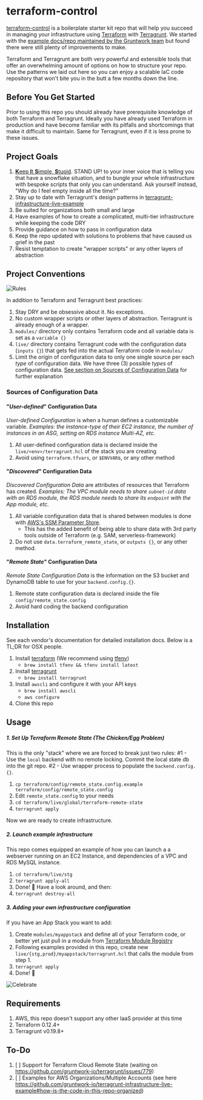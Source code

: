 # terraform-control

[terraform-control](https://github.com/solsglasses/terraform-control) is a boilerplate starter kit repo that will help you succeed in managing your infrastructure using [Terraform](https://www.terraform.io) with [Terragrunt](https://github.com/gruntwork-io/terragrunt). We started with the [example docs/repo maintained by the Gruntwork team](https://github.com/gruntwork-io/terragrunt-infrastructure-live-example) but found there were still plenty of improvements to make.

Terraform and Terragrunt are both very powerful and extensible tools that offer an overwhelming amount of options on how to structure your repo. Use the patterns we laid out here so you can enjoy a scalable IaC code repository that won't bite you in the butt a few months down the line.

## Before You Get Started

Prior to using this repo you should already have prerequisite knowledge of both Terraform and Terragrunt. Ideally you have already used Terraform in production and have become familiar with its pitfalls and shortcomings that make it difficult to maintain. Same for Terragrunt, even if it is less prone to these issues.

## Project Goals

  1. [**K**eep **I**t **S**imple, **S**tupid](https://en.wikipedia.org/wiki/KISS_principle). STAND UP! to your inner voice that is telling you that have a snowflake situation, and to bungle your whole infrastructure with bespoke scripts that only you can understand. Ask yourself instead, "Why do I feel empty inside all the time?"
  1. Stay up to date with Terragrunt's design patterns in [terragrunt-infrastructure-live-example](https://github.com/gruntwork-io/terragrunt-infrastructure-live-example)
  1. Be suited for organizations both small and large
  1. Have examples of how to create a complicated, multi-tier infrastructure while keeping the code DRY
  1. Provide guidance on how to pass in configuration data
  1. Keep the repo updated with solutions to problems that have caused us grief in the past
  1. Resist temptation to create "wrapper scripts" or any other layers of abstraction

## Project Conventions

![Rules](https://imgur.com/zV5Uavn.gif)

In addition to Terraform and Terragrunt best practices:

  1. Stay DRY and be obsessive about it. No exceptions.
  1. No custom wrapper scripts or other layers of abstraction. Terragrunt is already enough of a wrapper.
  1. `modules/` directory only contains Terraform code and all variable data is set as a `variable {}`
  1. `live/` directory contains Terragrunt code with the configuration data (`inputs {}`) that gets fed into the actual Terraform code in `modules/`
  1. Limit the origin of configuration data to only one single source per each _type_ of configuration data. We have three (3) possible _types_ of configuration data. [See section on Sources of Configuration Data](#sources-of-configuration-data) for further explanation

### Sources of Configuration Data

#### "_User-defined_" Configuration Data

_User-defined Configuration_ is when a human defines a customizable variable. _Examples: the instance-type of their EC2 instance, the number of instances in an ASG, setting an RDS instance Multi-AZ, etc._

  1. All user-defined configuration data is declared inside the `live/<env>/terragrunt.hcl` of the stack you are creating
  1. Avoid using `terraform.tfvars`, or `$ENVVAR`s, or any other method

#### "_Discovered_" Configuration Data

_Discovered Configuration Data_ are attributes of resources that Terraform has created. _Examples: The VPC module needs to share `subnet-id` data with an RDS module, the RDS module needs to share its `endpoint` with the App module, etc._

  1. All variable configuration data that is shared between modules is done with [AWS's SSM Parameter Store](https://docs.aws.amazon.com/systems-manager/latest/userguide/systems-manager-parameter-store.html).
      * This has the added benefit of being able to share data with 3rd party tools outside of Terraform (e.g. SAM, serverless-framework)
  1. Do not use `data.terraform_remote_state`, or `outputs {}`, or any other method. 

#### "_Remote State_" Configuration Data

_Remote State Configuration Data_ is the information on the S3 bucket and DynamoDB table to use for your `backend.config.{}`.

  1. Remote state configuration data is declared inside the file `config/remote_state.config`
  1. Avoid hard coding the backend configuration

## Installation

See each vendor's documentation for detailed installation docs. Below is a TL;DR for OSX people.

  1. Install [terraform](https://www.terraform.io) (We recommend using [tfenv](https://github.com/tfutils/tfenv))
      * `brew install tfenv && tfenv install latest`
  1. Install [terragrunt](https://github.com/gruntwork-io/terragrunt)
      * `brew install terragrunt`
  1. Install `awscli` and configure it with your API keys
      * `brew install awscli`
      * `aws configure`
  1. Clone this repo

## Usage

##### 1. Set Up Terraform Remote State (The Chicken/Egg Problem)

This is the only "stack" where we are forced to break just two rules: #1 - Use the `local` backend with no remote locking. Commit the local state db into the git repo. #2 - Use wrapper process to populate the `backend.config.{}`.

  1. ```cp terraform/config/remote_state.config.example terraform/config/remote_state.config```
  1. Edit `remote_state.config` to your needs
  1. ```cd terraform/live/global/terraform-remote-state```
  1. ```terragrunt apply```

Now we are ready to create infrastructure.

##### 2. Launch example infrastructure

This repo comes equipped an example of how you can launch a a webserver running on an EC2 Instance, and dependencies of a VPC and RDS MySQL instance.

  1. ```cd terraform/live/stg```
  1. ```terragrunt apply-all```
  1. Done! :tada: Have a look around, and then:
  1. ```terragrunt destroy-all```

##### 3. Adding your own infrastructure configuration
  
If you have an App Stack you want to add:

  1. Create `modules/myappstack` and define all of your Terraform code, or better yet just pull in a module from [Terraform Module Registry](https://registry.terraform.io/)
  1. Following examples provided in this repo, create new `live/{stg,prod}/myappstack/terragrunt.hcl` that calls the module from step 1.
  1. `terragrunt apply`
  1. Done! :tada: 

![Celebrate](https://media.giphy.com/media/6oMKugqovQnjW/giphy.gif)

## Requirements

  1. AWS, this repo doesn't support any other IaaS provider at this time
  1. Terraform 0.12.4+
  1. Terragrunt v0.19.8+

## To-Do

  1. [ ] Support for Terraform Cloud Remote State (waiting on https://github.com/gruntwork-io/terragrunt/issues/779)
  1. [ ] Examples for AWS Organizations/Multiple Accounts (see here https://github.com/gruntwork-io/terragrunt-infrastructure-live-example#how-is-the-code-in-this-repo-organized)